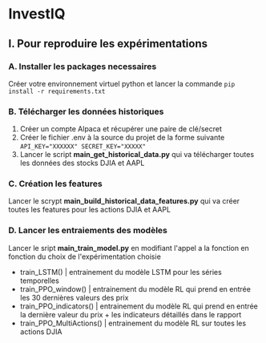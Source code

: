 # InvestIQ

## I. Pour reproduire les expérimentations

### A. Installer les packages necessaires

Créer votre environnement virtuel python et lancer la commande
``pip install -r requirements.txt``

### B. Télécharger les données historiques
1. Créer un compte Alpaca et récupérer une paire de clé/secret
2. Créer le fichier .env à la source du projet de la forme suivante
``API_KEY="XXXXXX"
SECRET_KEY="XXXXX"
``
3. Lancer le script **main_get_historical_data.py** qui va télécharger toutes les données des stocks DJIA et AAPL

### C. Création les features
Lancer le scrypt **main_build_historical_data_features.py** qui va créer toutes les features pour les actions DJIA et AAPL

### D. Lancer les entraiements des modèles
Lancer le sript **main_train_model.py** en modifiant l'appel a la fonction en fonction du choix de l'expérimentation choisie
- train_LSTM() | entrainement du modèle LSTM pour les séries temporelles
- train_PPO_window() | entrainement du modèle RL qui prend en entrée les 30 dernières valeurs des prix
- train_PPO_indicators() | entrainement du modèle RL qui prend en entrée la dernière valeur du prix + les indicateurs détaillés dans le rapport
- train_PPO_MultiActions() | entrainement du modèle RL sur toutes les actions DJIA